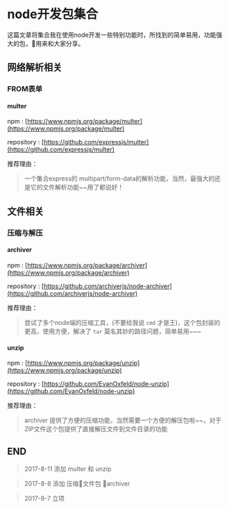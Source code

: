 # node开发包集合

这篇文章将集合我在使用node开发一些特别功能时，所找到的简单易用，功能强大的包，用来和大家分享。

## 网络解析相关

### FROM表单

####  multer

npm : [https://www.npmjs.org/package/multer](https://www.npmjs.org/package/multer)

repository : [https://github.com/expressjs/multer](https://github.com/expressjs/multer)

推荐理由：

>   一个集合express的 multipart/form-data的解析功能，当然，最强大的还是它的文件解析功能~~用了都说好！

## 文件相关

### 压缩与解压

####  archiver

npm : [https://www.npmjs.org/package/archiver](https://www.npmjs.org/package/archiver)

repository : [https://github.com/archiverjs/node-archiver](https://github.com/archiverjs/node-archiver)

推荐理由：

>   尝试了多个node端的压缩工具，(不要给我说 `cmd` 才是王)，这个包封装的更高，使用方便，解决了 `tar` 莫名其妙的路径问题，简单易用~~~

####  unzip

npm : [https://www.npmjs.org/package/unzip](https://www.npmjs.org/package/unzip)

repository : [https://github.com/EvanOxfeld/node-unzip](https://github.com/EvanOxfeld/node-unzip)

推荐理由：

>   archiver 提供了方便的压缩功能，当然需要一个方便的解压包啦~~，对于ZIP文件这个包提供了直接解压文件到文件目录的功能

## END

>   2017-8-11    添加 multer 和 unzip

>   2017-8-8    添加 压缩文件包  archiver

>   2017-8-7    立项